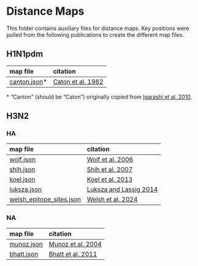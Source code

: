 # Distance Maps

This folder contains auxillary files for distance maps. Key positions were pulled from the following publications to create the different map files.

## H1N1pdm

| map file | citation |
|:-- | :-- |
| [canton.json](./h1n1pdm/ha/canton.json)&ast; | [Caton et al. 1982](https://doi.org/10.1016/0092-8674(82)90135-0) |

&ast; “Canton” (should be “Caton”) originally copied from [Igarashi et al. 2010](https://doi.org/10.1371/journal.pone.0008553).

## H3N2

### HA

| map file | citation |
|:-- | :-- |
| [wolf.json](./h3n2/ha/wolf.json) | [Wolf et al. 2006](https://doi.org/10.1186/1745-6150-1-34) |
| [shih.json](./h3n2/ha/shih.json) | [Shih et al. 2007](https://doi.org/10.1073/pnas.0701396104) |
| [koel.json](./h3n2/ha/koel.json) | [Koel et al. 2013](https://doi.org/10.1126/science.1244730) |
| [luksza.json](./h3n2/ha/luksza.json) | [Luksza and Lassig 2014](https://doi.org/10.1038/nature13087) |
| [welsh_epitope_sites.json](./h3n2/ha/welsh_epitope_sites.json) | [Welsh et al. 2024](https://doi.org/10.1016/j.chom.2024.06.015) |

### NA

| map file | citation |
|:-- | :-- |
| [munoz.json](./h3n2/na/munoz.json) | [Munoz et al. 2004](https://doi.org/10.1016/j.vaccine.2004.08.028) |
| [bhatt.json](./h3n2/na/bhatt.json) | [Bhatt et al. 2011](https://doi.org/10.1093/molbev/msr044) |
